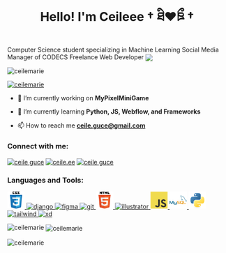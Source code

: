 <h1 align="center">Hello! I'm Ceileee † ཐི❤︎ཋྀ †</h1>
Computer Science student specializing in Machine Learning 
Social Media Manager of CODECS 
Freelance Web Developer

 <img src="(https://imgflip.com/gif/a1il0d)" align="center">

<p align="left"> <img src="https://komarev.com/ghpvc/?username=ceilemarie&label=Profile%20views&color=0e75b6&style=flat" alt="ceilemarie" /> </p>

<p align="left"> <a href="https://github.com/ryo-ma/github-profile-trophy"><img src="https://github-profile-trophy.vercel.app/?username=ceilemarie" alt="ceilemarie" /></a> </p>

- 🔭 I’m currently working on **MyPixelMiniGame**

- 🌱 I’m currently learning **Python, JS, Webflow, and Frameworks**

- 📫 How to reach me **ceile.guce@gmail.com**

<h3 align="left">Connect with me:</h3>
<p align="left">
<a href="https://linkedin.com/in/ceile guce" target="blank"><img align="center" src="https://raw.githubusercontent.com/rahuldkjain/github-profile-readme-generator/master/src/images/icons/Social/linked-in-alt.svg" alt="ceile guce" height="30" width="40" /></a>
<a href="https://instagram.com/ceile.ee" target="blank"><img align="center" src="https://raw.githubusercontent.com/rahuldkjain/github-profile-readme-generator/master/src/images/icons/Social/instagram.svg" alt="ceile.ee" height="30" width="40" /></a>
<a href="https://www.behance.net/ceile guce" target="blank"><img align="center" src="https://raw.githubusercontent.com/rahuldkjain/github-profile-readme-generator/master/src/images/icons/Social/behance.svg" alt="ceile guce" height="30" width="40" /></a>
</p>

<h3 align="left">Languages and Tools:</h3>
<p align="left"> <a href="https://www.w3schools.com/css/" target="_blank" rel="noreferrer"> <img src="https://raw.githubusercontent.com/devicons/devicon/master/icons/css3/css3-original-wordmark.svg" alt="css3" width="40" height="40"/> </a> <a href="https://www.djangoproject.com/" target="_blank" rel="noreferrer"> <img src="https://cdn.worldvectorlogo.com/logos/django.svg" alt="django" width="40" height="40"/> </a> <a href="https://www.figma.com/" target="_blank" rel="noreferrer"> <img src="https://www.vectorlogo.zone/logos/figma/figma-icon.svg" alt="figma" width="40" height="40"/> </a> <a href="https://git-scm.com/" target="_blank" rel="noreferrer"> <img src="https://www.vectorlogo.zone/logos/git-scm/git-scm-icon.svg" alt="git" width="40" height="40"/> </a> <a href="https://www.w3.org/html/" target="_blank" rel="noreferrer"> <img src="https://raw.githubusercontent.com/devicons/devicon/master/icons/html5/html5-original-wordmark.svg" alt="html5" width="40" height="40"/> </a> <a href="https://www.adobe.com/in/products/illustrator.html" target="_blank" rel="noreferrer"> <img src="https://www.vectorlogo.zone/logos/adobe_illustrator/adobe_illustrator-icon.svg" alt="illustrator" width="40" height="40"/> </a> <a href="https://developer.mozilla.org/en-US/docs/Web/JavaScript" target="_blank" rel="noreferrer"> <img src="https://raw.githubusercontent.com/devicons/devicon/master/icons/javascript/javascript-original.svg" alt="javascript" width="40" height="40"/> </a> <a href="https://www.mysql.com/" target="_blank" rel="noreferrer"> <img src="https://raw.githubusercontent.com/devicons/devicon/master/icons/mysql/mysql-original-wordmark.svg" alt="mysql" width="40" height="40"/> </a> <a href="https://www.python.org" target="_blank" rel="noreferrer"> <img src="https://raw.githubusercontent.com/devicons/devicon/master/icons/python/python-original.svg" alt="python" width="40" height="40"/> </a> <a href="https://tailwindcss.com/" target="_blank" rel="noreferrer"> <img src="https://www.vectorlogo.zone/logos/tailwindcss/tailwindcss-icon.svg" alt="tailwind" width="40" height="40"/> </a> <a href="https://www.adobe.com/products/xd.html" target="_blank" rel="noreferrer"> <img src="https://cdn.worldvectorlogo.com/logos/adobe-xd.svg" alt="xd" width="40" height="40"/> </a> </p>

<p><img align="left" src="https://github-readme-stats.vercel.app/api/top-langs?username=ceilemarie&show_icons=true&locale=en&layout=compact" alt="ceilemarie" /></p>

<p>&nbsp;<img align="center" src="https://github-readme-stats.vercel.app/api?username=ceilemarie&show_icons=true&locale=en" alt="ceilemarie" /></p>

<p><img align="center" src="https://github-readme-streak-stats.herokuapp.com/?user=ceilemarie&" alt="ceilemarie" /></p>
